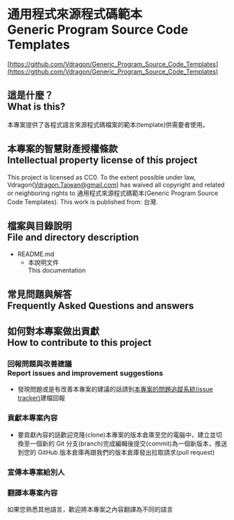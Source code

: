 # 通用程式來源程式碼範本<br />Generic Program Source Code Templates
[https://github.com/Vdragon/Generic_Program_Source_Code_Templates](https://github.com/Vdragon/Generic_Program_Source_Code_Templates)

## 這是什麼？<br />What is this?
本專案提供了各程式語言來源程式碼檔案的範本(template)供需要者使用。

## 本專案的智慧財產授權條款<br />Intellectual property license of this project
This project is licensed as CC0.
To the extent possible under law, Vdragon(Vdragon.Taiwan@gmail.com) has waived all copyright and related or neighboring rights to 通用程式來源程式碼範本(Generic Program Source Code Templates). This work is published from: 台灣.

## 檔案與目錄說明<br />File and directory description
* README.md
	* 本說明文件  
	  This documentation

## 常見問題與解答<br />Frequently Asked Questions and answers

## 如何對本專案做出貢獻<br />How to contribute to this project
### 回報問題與改善建議<br />Report issues and improvement suggestions
* 發現問題或是有改善本專案的建議的話請到[本專案的問題追蹤系統(issue tracker)](../../issues)建檔回報

### 貢獻本專案內容
* 要貢獻內容的話歡迎克隆(clone)本專案的版本倉庫至您的電腦中，建立並切換至一個新的 Git 分支(branch)完成編輯後提交(commit)為一個新版本，推送到您的 GitHub 版本倉庫再跟我們的版本倉庫發出拉取請求(pull request)

### 宣傳本專案給別人

### 翻譯本專案內容
如果您熟悉其他語言，歡迎將本專案之內容翻譯為不同的語言
